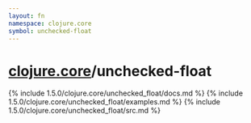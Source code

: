 ```yaml
---
layout: fn
namespace: clojure.core
symbol: unchecked-float
---
```


# [clojure.core](../)/unchecked-float

{% include 1.5.0/clojure.core/unchecked_float/docs.md %}
{% include 1.5.0/clojure.core/unchecked_float/examples.md %}
{% include 1.5.0/clojure.core/unchecked_float/src.md %}

